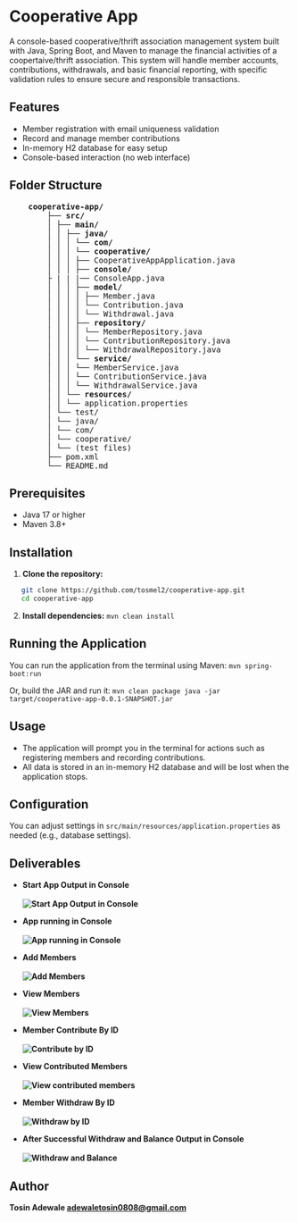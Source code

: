 # Cooperative App
A console-based cooperative/thrift association management system built with Java, Spring Boot, and Maven 
to manage the financial activities of a coopertaive/thrift association. This system will handle member accounts, contributions, withdrawals, and basic financial reporting, with specific validation rules to ensure secure and responsible transactions.

## Features
- Member registration with email uniqueness validation
- Record and manage member contributions
- In-memory H2 database for easy setup
- Console-based interaction (no web interface)

## Folder Structure
<pre>
    <strong>cooperative-app/</strong> 
        ├── <strong>src/</strong> 
        │ ├── <strong>main/</strong> 
        │ │ ├── <strong>java/</strong> 
        │ │ │ └── <strong>com/</strong> 
        │ │ │ └── <strong>cooperative/</strong> 
        │ │ │ ├── CooperativeAppApplication.java 
        │ │ │ ├── <strong>console/</strong> 
        ├ | | |── ConsoleApp.java 
        │ │ │ ├── <strong>model/</strong> 
        │ │ │ │ ├── Member.java 
        │ │ │ │ └── Contribution.java 
        │ │ │ │ └── Withdrawal.java 
        │ │ │ ├── <strong>repository/</strong> 
        │ │ │ │ └── MemberRepository.java 
        │ │ │ │ └── ContributionRepository.java 
        │ │ │ │ └── WithdrawalRepository.java 
        │ │ │ └── <strong>service/</strong> 
        │ │ │ └── MemberService.java 
        │ │ │ └── ContributionService.java 
        │ │ │ └── WithdrawalService.java 
        │ │ └── <strong>resources/</strong> 
        │ │ └── application.properties 
        │ └── test/ 
        │ └── java/ 
        │ └── com/ 
        │ └── cooperative/ 
        │ └── (test files) 
        ├── pom.xml 
        └── README.md
</pre>
## Prerequisites
- Java 17 or higher
- Maven 3.8+

## Installation

1. **Clone the repository:**
```bash 
   git clone https://github.com/tosmel2/cooperative-app.git 
   cd cooperative-app
```

2. **Install dependencies:**
```mvn clean install```

## Running the Application
You can run the application from the terminal using Maven:
```mvn spring-boot:run```

Or, build the JAR and run it:
```mvn clean package java -jar target/cooperative-app-0.0.1-SNAPSHOT.jar```

## Usage
- The application will prompt you in the terminal for actions such as registering members and recording contributions.
- All data is stored in an in-memory H2 database and will be lost when the application stops.

## Configuration
You can adjust settings in `src/main/resources/application.properties` as needed (e.g., database settings).

## Deliverables
- <strong>Start App Output in Console</strongs><br>  
  ![Start App Output in Console](screenshots/start-app.png)

- <strong>App running in Console</strongs><br>  
  ![App running in Console](screenshots/console-start.png)

- <strong>Add Members</strongs><br>  
  ![Add Members](screenshots/add-member.png)
  
- <strong>View Members</strongs><br>  
  ![View Members](screenshots/view-members.png)

- <strong>Member Contribute By ID</strongs><br>  
  ![Contribute by ID](screenshots/contribute-by-id.png)

- <strong>View Contributed Members</strongs><br>  
  ![View contributed members](screenshots/view-contributed-members.png)

- <strong>Member Withdraw By ID</strongs><br>  
  ![Withdraw by ID](screenshots/withdraw-byID.png)

- <strong>After Successful Withdraw and Balance Output in Console</strongs><br>  
  ![Withdraw and Balance](screenshots/after-withdraw.png)

## Author
Tosin Adewale
adewaletosin0808@gmail.com